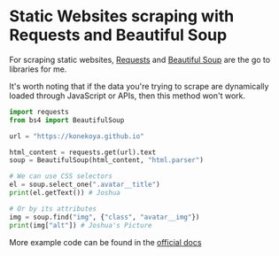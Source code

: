 # Static Websites scraping with Requests and Beautiful Soup

For scraping static websites, [Requests](https://pypi.org/project/requests/) and [Beautiful Soup](<(https://pypi.org/project/beautifulsoup4/)>) are the go to libraries for me.

It's worth noting that if the data you're trying to scrape are dynamically loaded through JavaScript or APIs, then this method won't work.

```py
import requests
from bs4 import BeautifulSoup

url = "https://konekoya.github.io"

html_content = requests.get(url).text
soup = BeautifulSoup(html_content, "html.parser")

# We can use CSS selectors
el = soup.select_one(".avatar__title")
print(el.getText()) # Joshua

# Or by its attributes
img = soup.find("img", {"class", "avatar__img"})
print(img["alt"]) # Joshua's Picture
```

More example code can be found in the [official docs](https://www.crummy.com/software/BeautifulSoup/bs4/doc/)
